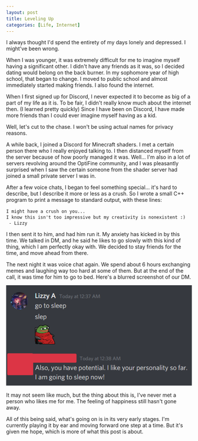 ```yaml
---
layout: post
title: Leveling Up
categories: [Life, Internet]
---
```


I always thought I'd spend the entirety of my days lonely and depressed. I might've been wrong.

When I was younger, it was extremely difficult for me to imagine myself having a significant other. I didn't have any friends as it was, so I decided dating would belong on the back burner. In my sophomore year of high school, that began to change. I moved to public school and almost immediately started making friends. I also found the internet.

When I first signed up for Discord, I never expected it to become as big of a part of my life as it is. To be fair, I didn't really know much about the internet then. (I learned pretty quickly) Since I have been on Discord, I have made more friends than I could ever imagine myself having as a kid.

Well, let's cut to the chase. I won't be using actual names for privacy reasons.

A while back, I joined a Discord for Minecraft shaders. I met a certain person there who I really enjoyed talking to. I then distanced myself from the server because of how poorly managed it was. Well... I'm also in a lot of servers revolving around the OptiFine community, and I was pleasantly surprised when I saw the certain someone from the shader server had joined a small private server I was in.

After a few voice chats, I began to feel something special... it's hard to describe, but I describe it more or less as a crush. So I wrote a small C++ program to print a message to standard output, with these lines:

```
I might have a crush on you...
I know this isn't too impressive but my creativity is nonexistent :)
 - Lizzy
```

I then sent it to him, and had him run it. My anxiety has kicked in by this time. We talked in DM, and he said he likes to go slowly with this kind of thing, which I am perfectly okay with. We decided to stay friends for the time, and move ahead from there.

The next night it was voice chat again. We spend about 6 hours exchanging memes and laughing way too hard at some of them. But at the end of the call, it was time for him to go to bed. Here's a blurred screenshot of our DM.

![The DM](/assets/screenshots/2021-01/discord_0001.png)

It may not seem like much, but the thing about this is, I've never met a person who likes me for me. The feeling of happiness still hasn't gone away.

All of this being said, what's going on is in its very early stages. I'm currently playing it by ear and moving forward one step at a time. But it's given me hope, which is more of what this post is about.